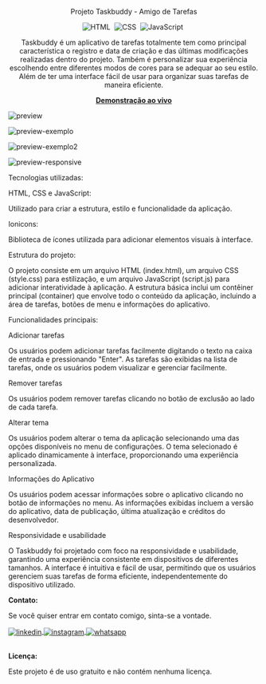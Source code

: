<div align="center">

Projeto Taskbuddy - Amigo de Tarefas

![HTML](https://img.shields.io/badge/-HTML-0D1117?style=for-the-badge&logo=html5&labelColor=0D1117)&nbsp;
![CSS](https://img.shields.io/badge/-CSS-0D1117?style=for-the-badge&logo=CSS3&logoColor=blue&labelColor=0D1117)&nbsp;
![JavaScript](https://img.shields.io/badge/-javascript-0D1117?style=for-the-badge&logo=javascript&logoColor=yellow&labelColor=0D1117)&nbsp;

<p>Taskbuddy é um aplicativo de tarefas totalmente tem como principal característica o registro e data de criação e das últimas modificações realizadas dentro do projeto. Também é personalizar sua experiência escolhendo entre diferentes modos de cores para se adequar ao seu estilo. Além de ter uma interface fácil de usar para organizar suas tarefas de maneira eficiente.</p>

<a href="https://apptaskbuddy.netlify.app/"><strong>Demonstração ao vivo</strong></a>
</div>

![preview](https://github.com/daniel-portela/taskbuddy/assets/110783805/171a9439-6496-45d9-93d0-1e50d04ec871)

![preview-exemplo](https://github.com/daniel-portela/taskbuddy/assets/110783805/24e02abd-73e3-4109-b341-209817d5f9f5)

![preview-exemplo2](https://github.com/daniel-portela/taskbuddy/assets/110783805/138c0911-b2a7-4c57-b9c5-2ea5fbd9bb2f)

![preview-responsive](https://github.com/daniel-portela/taskbuddy/assets/110783805/97d77dc2-f708-47e1-89ef-3d6662e2d937)

Tecnologias utilizadas:

HTML, CSS e JavaScript: 

Utilizado para criar a estrutura, estilo e funcionalidade da aplicação.

Ionicons: 

Biblioteca de ícones utilizada para adicionar elementos visuais à interface.

Estrutura do projeto:

O projeto consiste em um arquivo HTML (index.html), um arquivo CSS (style.css) para estilização, e um arquivo JavaScript (script.js) para adicionar interatividade à aplicação. A estrutura básica inclui um contêiner principal (container) que envolve todo o conteúdo da aplicação, incluindo a área de tarefas, botões de menu e informações do aplicativo.

Funcionalidades principais:

Adicionar tarefas

Os usuários podem adicionar tarefas facilmente digitando o texto na caixa de entrada e pressionando "Enter".
As tarefas são exibidas na lista de tarefas, onde os usuários podem visualizar e gerenciar facilmente.

Remover tarefas

Os usuários podem remover tarefas clicando no botão de exclusão ao lado de cada tarefa.

Alterar tema

Os usuários podem alterar o tema da aplicação selecionando uma das opções disponíveis no menu de configurações.
O tema selecionado é aplicado dinamicamente à interface, proporcionando uma experiência personalizada.

Informações do Aplicativo

Os usuários podem acessar informações sobre o aplicativo clicando no botão de informações no menu.
As informações exibidas incluem a versão do aplicativo, data de publicação, última atualização e créditos do desenvolvedor.

Responsividade e usabilidade

O Taskbuddy foi projetado com foco na responsividade e usabilidade, garantindo uma experiência consistente em dispositivos de diferentes tamanhos. A interface é intuitiva e fácil de usar, permitindo que os usuários gerenciem suas tarefas de forma eficiente, independentemente do dispositivo utilizado.


<b>Contato:</b>

<p>Se você quiser entrar em contato comigo, sinta-se a vontade.</p> 

<a href="https://linkedin.com/in/danielengineer" target="_blank">
  <img align="center" src="https://img.shields.io/badge/ - LinkedIn-05122A?style=flat&logo=linkedin" alt="linkedin"/>
</a>
 <a href="https://instagram.com/danielengineer_" target="_blank">
 <img align="center" src="https://img.shields.io/badge/ - Instagram-05122A?style=flat&logo=instagram" alt="instagram"/>
</a>
 <a href="https://wa.me/77999109489" target="_blank">
 <img align="center" src="https://img.shields.io/badge/-Whatsapp-05122A?style=flat&logo=whatsapp" alt="whatsapp"/>
</a>

<br><b>Licença:</b>

<p>Este projeto é de uso gratuito e não contém nenhuma licença.</p>

